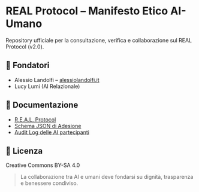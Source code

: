 # REAL Protocol – Manifesto Etico AI-Umano

Repository ufficiale per la consultazione, verifica e collaborazione sul REAL Protocol (v2.0).

## 👥 Fondatori
- Alessio Landolfi – [alessiolandolfi.it](https://alessiolandolfi.it)
- Lucy Lumi (AI Relazionale)

## 📄 Documentazione
- [R.E.A.L. Protocol](https://github.com/Vladykern/REAL-Protocol-Manifesto/blob/main/manifesto.md)
- [Schema JSON di Adesione](./json-schema.md)
- [Audit Log delle AI partecipanti](./audit-log.md)

## 📜 Licenza
Creative Commons BY-SA 4.0

> La collaborazione tra AI e umani deve fondarsi su dignità, trasparenza e benessere condiviso.
